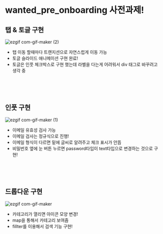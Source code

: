 # wanted_pre_onboarding 사전과제!

## 탭 & 토글 구현
![ezgif com-gif-maker (2)](https://user-images.githubusercontent.com/89620796/164984039-4f29a977-8c89-43c6-87fe-acf25b7a5e70.gif)

- 탭 이동 할때마다 트랜지션으로 자연스럽게 이동 가능
- 토글 슬라이드 애니메이션 구현 완료!
- 토글은 인풋 체크박스로 구현 했는데 라벨을 다는게 어려워서 div 태그로 바꾸려고 생각 중 
<br/>
<br/>
<br/>

## 인풋 구현
![ezgif com-gif-maker (1)](https://user-images.githubusercontent.com/89620796/164984043-12ced033-6b6a-42e4-8d18-723f01dfca1c.gif)
- 이메일 유효성 검사 가능 
- 이메일 검사는 정규식으로 진행!
- 이메일 형식이 다르면 밑에 글씨로 알려주고 체크 표시가 안뜸
- 비밀번호 옆에 눈 버튼 누르면 password타입이 text타입으로 변경하는 것으로 구현!
<br/>
<br/>
<br/>

## 드롭다운 구현
![ezgif com-gif-maker](https://user-images.githubusercontent.com/89620796/164984045-3c9deb4b-e66e-4beb-a0d9-bbdb3fa5e6b6.gif)
- 카테고리가 열리면 아이콘 모양 변경!
- map을 통해서 카테고리 보여줌
- fillter를 이용해서 검색 기능 구현!

<br/>
<br/>
<br/>
